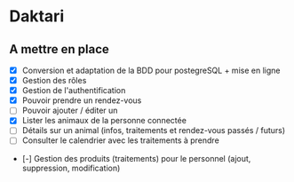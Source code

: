 # Daktari

## A mettre en place

- [X] Conversion et adaptation de la BDD pour postegreSQL + mise en ligne
- [X] Gestion des rôles
- [X] Gestion de l'authentification
- [X] Pouvoir prendre un rendez-vous
- [ ] Pouvoir ajouter / éditer un
- [X] Lister les animaux de la personne connectée
- [ ] Détails sur un animal (infos, traitements et rendez-vous passés / futurs)
- [ ] Consulter le calendrier avec les traitements à prendre
- [-] Gestion des produits (traitements) pour le personnel (ajout, suppression, modification)
